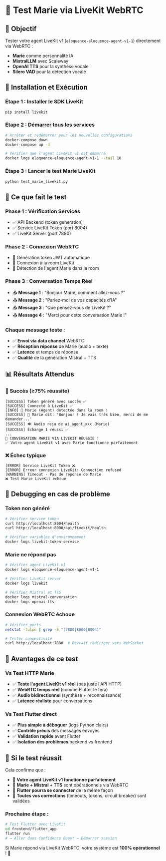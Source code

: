 # 🎯 Test Marie via LiveKit WebRTC

## 🎉 **Objectif**
Tester votre agent LiveKit v1 (`eloquence-eloquence-agent-v1-1`) directement via WebRTC :
- **Marie** comme personnalité IA
- **MistralLLM** avec Scaleway 
- **OpenAI TTS** pour la synthèse vocale
- **Silero VAD** pour la détection vocale

## 🚀 **Installation et Exécution**

### Étape 1 : Installer le SDK LiveKit
```bash
pip install livekit
```

### Étape 2 : Démarrer tous les services
```bash
# Arrêter et redémarrer pour les nouvelles configurations
docker-compose down
docker-compose up -d

# Vérifier que l'agent LiveKit v1 est démarré
docker logs eloquence-eloquence-agent-v1-1 --tail 10
```

### Étape 3 : Lancer le test Marie LiveKit
```bash
python test_marie_livekit.py
```

## 🧪 **Ce que fait le test**

### **Phase 1 : Vérification Services**
- ✅ API Backend (token generation)
- ✅ Service LiveKit Token (port 8004)
- ✅ LiveKit Server (port 7880)

### **Phase 2 : Connexion WebRTC**
- 🔗 Génération token JWT automatique
- 🔗 Connexion à la room LiveKit
- 🤖 Détection de l'agent Marie dans la room

### **Phase 3 : Conversation Temps Réel**
- 📤 **Message 1** : "Bonjour Marie, comment allez-vous ?"
- 📤 **Message 2** : "Parlez-moi de vos capacités d'IA"
- 📤 **Message 3** : "Que pensez-vous de LiveKit ?"
- 📤 **Message 4** : "Merci pour cette conversation Marie !"

### **Chaque message teste** :
- ✅ **Envoi via data channel** WebRTC
- ✅ **Réception réponse** de Marie (audio + texte)
- ✅ **Latence** et temps de réponse
- ✅ **Qualité** de la génération Mistral + TTS

## 📊 **Résultats Attendus**

### **🎉 Succès (≥75% réussite)**
```
[SUCCESS] Token généré avec succès ✅
[SUCCESS] Connecté à LiveKit ✅  
[INFO] 🤖 Marie (Agent) détectée dans la room !
[SUCCESS] 💬 Marie dit: 'Bonjour ! Je vais très bien, merci de me demander...'
[SUCCESS] 🔊 Audio reçu de ai_agent_xxx (Marie)
[SUCCESS] Échange 1 réussi ✅
...
🎉 CONVERSATION MARIE VIA LIVEKIT RÉUSSIE !
✅ Votre agent LiveKit v1 avec Marie fonctionne parfaitement
```

### **❌ Échec typique**
```
[ERROR] Service LiveKit Token ❌
[ERROR] Erreur connexion LiveKit: Connection refused
[WARNING] Timeout - Pas de réponse de Marie
❌ Test Marie LiveKit échoué
```

## 🔧 **Debugging en cas de problème**

### **Token non généré**
```bash
# Vérifier service token
curl http://localhost:8004/health
curl http://localhost:8000/api/livekit/health

# Vérifier variables d'environnement
docker logs livekit-token-service
```

### **Marie ne répond pas**
```bash
# Vérifier agent LiveKit v1
docker logs eloquence-eloquence-agent-v1-1

# Vérifier LiveKit server
docker logs livekit

# Vérifier Mistral et TTS
docker logs mistral-conversation
docker logs openai-tts
```

### **Connexion WebRTC échoue**
```bash
# Vérifier ports
netstat -tulpn | grep -E "(7880|8000|8004)"

# Tester connectivité
curl http://localhost:7880  # Devrait rediriger vers WebSocket
```

## 🎯 **Avantages de ce test**

### **Vs Test HTTP Marie**
- ✅ **Teste l'agent LiveKit v1 réel** (pas juste l'API HTTP)
- ✅ **WebRTC temps réel** (comme Flutter le fera)
- ✅ **Audio bidirectionnel** (synthèse + reconnaissance)
- ✅ **Latence réaliste** pour conversations

### **Vs Test Flutter direct**
- ✅ **Plus simple à déboguer** (logs Python clairs)
- ✅ **Contrôle précis** des messages envoyés
- ✅ **Validation rapide** avant Flutter
- ✅ **Isolation des problèmes** backend vs frontend

## 🚀 **Si le test réussit**

Cela confirme que :
- 🎯 **Votre agent LiveKit v1 fonctionne parfaitement**
- 🎯 **Marie + Mistral + TTS** sont opérationnels via WebRTC
- 🎯 **Flutter pourra se connecter** de la même façon
- 🎯 **Toutes vos corrections** (timeouts, tokens, circuit breaker) sont validées

### **Prochaine étape** :
```bash
# Test Flutter avec LiveKit
cd frontend/flutter_app
flutter run
# → Aller dans Confidence Boost → Démarrer session
```

Si Marie répond via LiveKit WebRTC, votre système est **100% opérationnel** ! 🎉